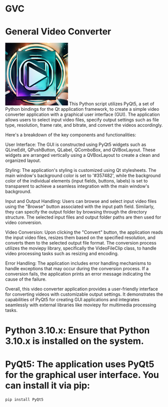 # GVC
# General Video Converter
<img src="icon.jpg" width="200" height="200">
This Python script utilizes PyQt5, a set of Python bindings for the Qt application framework, to create a simple video converter application with a graphical user interface (GUI). The application allows users to select input video files, specify output settings such as file type, resolution, frame rate, and bitrate, and convert the videos accordingly.

Here's a breakdown of the key components and functionalities:

User Interface: The GUI is constructed using PyQt5 widgets such as QLineEdit, QPushButton, QLabel, QComboBox, and QVBoxLayout. These widgets are arranged vertically using a QVBoxLayout to create a clean and organized layout.

Styling: The application's styling is customized using Qt stylesheets. The main window's background color is set to '#357482', while the background color of the individual elements (input fields, buttons, labels) is set to transparent to achieve a seamless integration with the main window's background.

Input and Output Handling: Users can browse and select input video files using the "Browse" button associated with the input path field. Similarly, they can specify the output folder by browsing through the directory structure. The selected input files and output folder paths are then used for video conversion.

Video Conversion: Upon clicking the "Convert" button, the application reads the input video files, resizes them based on the specified resolution, and converts them to the selected output file format. The conversion process utilizes the moviepy library, specifically the VideoFileClip class, to handle video processing tasks such as resizing and encoding.

Error Handling: The application includes error handling mechanisms to handle exceptions that may occur during the conversion process. If a conversion fails, the application prints an error message indicating the cause of the failure.

Overall, this video converter application provides a user-friendly interface for converting videos with customizable output settings. It demonstrates the capabilities of PyQt5 for creating GUI applications and integrates seamlessly with external libraries like moviepy for multimedia processing tasks.

# Python 3.10.x: Ensure that Python 3.10.x is installed on the system.
# PyQt5: The application uses PyQt5 for the graphical user interface. You can install it via pip:
<code>pip install PyQt5 </code>
